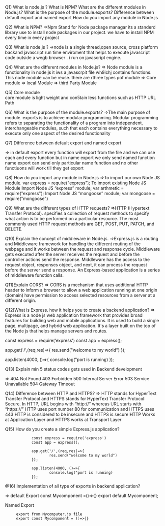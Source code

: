 Q1)  What is node.js ?
What is NPM?
What are the different modules in Node.js?
What is the purpose of the module.exports?
Difference between default export and named export
How do you import any module in Node.js
   

Q2) What is NPM?
=>Npm Stand for Node package managar its a standerd library use to install node packages in our project.
we have to install NPM every time in every project

           
Q3) What is node.js ?
=>node is a single thread,open source, cross platform backand javascript run time enviroment that helps to execute javascript code outside a wegb browser .
i run on javascript engine.

           
Q4) What are the different modules in Node.js?
=> Node module is a functionality  in node js it iws a javascrpit file wh9ichj contains functions.
This node module can be reuse.
 there are rthree types pof module 
=> Core module 
=> local Module
=> third Party Module

Q5) Core  module               
 core module is light weight and con5tain less functions 
 such as 
 HTTP 
 URL
 Path
                            
                
Q6) What is the purpose of the module.exports?
 =>The main purpose of module. exports is to achieve modular programming. Modular programming refers to separating the functionality of a program into independent, interchangeable modules, such that each contains everything necessary to execute only one aspect of the desired functionality  

              

Q7) Difference between default export and named export 
        
=> in default export every function will export from the file and we can use each and every function but in name export we only send named function name export can send only particular name function and no other functiuons will work till they get export

             
Q8) How do you import any module in Node.js
=>To import our own Node JS module.
var express = require("express");
To import existing Node JS Module Import Node JS “express” module;
var arthmetic = require("express");
Import Node JS “mongoose” module; 
var mongoose = require("mongoose")

              
       
Q9) What are the different types of HTTP requests?
=>HTTP (Hypertext Transfer Protocol).
specifies a collection of request methods to specify what action is to be performed on a particular resource.
 The most commonly used HTTP request methods are GET, POST, PUT, PATCH, and DELETE. 


Q10) Explain the concept of middleware in Node.js.
=>Express.js is a routing and Middleware framework for handling the different routing of the webpage and it works between the request and response cycle.
Middleware gets executed after the server receives the request and before the controller actions send the response.
Middleware has the access to the request object, responses object, and next, it can process the request before the server send a response.
 An Express-based application is a series of middleware function calls.

 Q11)Explain CORS?
 => CORS is a mechanism that uses additional HTTP header to inform a browser to allow a web application running at one origin (domain) have permission to access selected resources from a server at a different origin. 
  

Q12)What is Express. how it helps you to create a backend application?
=>  Express is a node js web application framework that provides broad features for building web and mobile applications. It is used to build a single page, multipage, and hybrid web application.
It's a layer built on the top of the Node js that helps manage servers and routes.

const express = require('express')
const app = express();

app.get('/',(req,res)=>{
        res.send("welcome to my world")
});

app.listen(4000, ()=>{
        console.log("port is running)
});

Q13) Explain min 5 status codes gets used in Backend development

=> 404 Not Found
   403 Forbidden
   500 Internal Server Error
   503 Service Unavailable
   504 Gateway Timeout


Q14) Difference between HTTP and HTTPS?
=> HTTP stands for HyperText Transfer Protocol and HTTPS stands for HyperText Transfer Protocol Secure.
In HTTP, URL begins with “http://” whereas URL starts with “https://”
HTTP uses port number 80 for communication and HTTPS uses 443
HTTP is considered to be insecure and HTTPS is secure
HTTP Works at Application Layer and HTTPS works at Transport Layer



Q15) How do you create a simple Express.js application?

                const express = require('express')
                const app = express();

                app.get('/',(req,res)=>{
                        res.send("welcome to my world")
                });

                app.listen(4000, ()=>{
                        console.log("port is running)
                });

@16) Implementation of all type of exports in backend application?

=>  default Export
        const Mycomponent =()=>{}
        export default Mycomponent;
   
   Named Export
         
         export from Mycomputer.js file
         export const Mycomponent = ()=>{}


